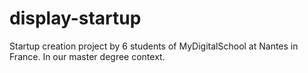 # display-startup
Startup creation project by 6 students of MyDigitalSchool at Nantes in France. In our master degree context.
